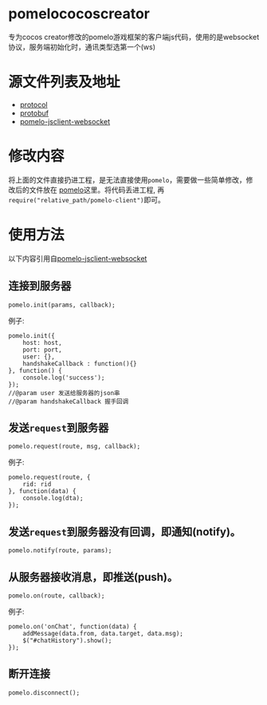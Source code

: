 # pomelococoscreator
专为cocos creator修改的pomelo游戏框架的客户端js代码，使用的是websocket协议，服务端初始化时，通讯类型选第一个(ws)
# 源文件列表及地址
* [protocol](https://github.com/NetEase/pomelo-protocol)
* [protobuf](https://github.com/pomelonode/pomelo-protobuf)
* [pomelo-jsclient-websocket](https://github.com/pomelonode/pomelo-jsclient-websocket)

# 修改内容
将上面的文件直接扔进工程，是无法直接使用`pomelo`，需要做一些简单修改，修改后的文件放在
[pomelo](https://github.com/cubemoon/pomelococoscreator/tree/master/pomelo)这里。将代码丢进工程,
再```require("relative_path/pomelo-client")```即可。

# 使用方法
以下内容引用自[pomelo-jsclient-websocket](https://github.com/pomelonode/pomelo-jsclient-websocket)

## 连接到服务器

	pomelo.init(params, callback);

例子:

	pomelo.init({
		host: host,
		port: port,
		user: {},
		handshakeCallback : function(){}
	}, function() {
		console.log('success');
	});
	//@param user 发送给服务器的json串
	//@param handshakeCallback 握手回调

## 发送`request`到服务器

	pomelo.request(route, msg, callback);

例子:

    pomelo.request(route, {
        rid: rid
    }, function(data) {
    	console.log(dta);   
    });

## 发送`request`到服务器没有回调，即通知(notify)。

	pomelo.notify(route, params);

## 从服务器接收消息，即推送(push)。

	pomelo.on(route, callback);

例子:

    pomelo.on('onChat', function(data) {
        addMessage(data.from, data.target, data.msg);
        $("#chatHistory").show();
    });

## 断开连接

	pomelo.disconnect();
